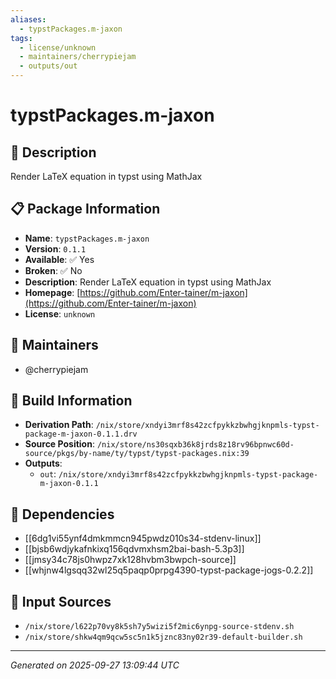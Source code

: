 ```yaml
---
aliases:
  - typstPackages.m-jaxon
tags:
  - license/unknown
  - maintainers/cherrypiejam
  - outputs/out
---
```


# typstPackages.m-jaxon

## 📝 Description

Render LaTeX equation in typst using MathJax

## 📋 Package Information

- **Name**: `typstPackages.m-jaxon`
- **Version**: `0.1.1`
- **Available**: ✅ Yes
- **Broken**: ✅ No
- **Description**: Render LaTeX equation in typst using MathJax
- **Homepage**: [https://github.com/Enter-tainer/m-jaxon](https://github.com/Enter-tainer/m-jaxon)
- **License**: `unknown`
## 👥 Maintainers

- @cherrypiejam


## 🔧 Build Information

- **Derivation Path**: `/nix/store/xndyi3mrf8s42zcfpykkzbwhgjknpmls-typst-package-m-jaxon-0.1.1.drv`
- **Source Position**: `/nix/store/ns30sqxb36k8jrds8z18rv96bpnwc60d-source/pkgs/by-name/ty/typst/typst-packages.nix:39`
- **Outputs**:
  - `out`:  `/nix/store/xndyi3mrf8s42zcfpykkzbwhgjknpmls-typst-package-m-jaxon-0.1.1`

## 🔗 Dependencies

- [[6dg1vi55ynf4dmkmmcn945pwdz010s34-stdenv-linux]]
- [[bjsb6wdjykafnkixq156qdvmxhsm2bai-bash-5.3p3]]
- [[jmsy34c78js0hwpz7xk128hvbm3bwpch-source]]
- [[whjnw4lgsqq32wl25q5paqp0prpg4390-typst-package-jogs-0.2.2]]

## 📁 Input Sources

- `/nix/store/l622p70vy8k5sh7y5wizi5f2mic6ynpg-source-stdenv.sh`
- `/nix/store/shkw4qm9qcw5sc5n1k5jznc83ny02r39-default-builder.sh`

---
*Generated on 2025-09-27 13:09:44 UTC*
